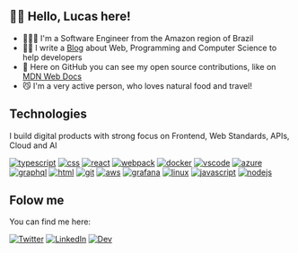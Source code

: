 ## 👋🏻 Hello, Lucas here!

- 👨🏼‍💻 I'm a Software Engineer from the Amazon region of Brazil
- ✍🏻 I write a [Blog](https://dev.to/lucasm) about Web, Programming and Computer Science to help developers
- 🦾 Here on GitHub you can see my open source contributions, like on [MDN Web Docs](https://github.com/mdn/)
- 😼 I'm a very active person, who loves natural food and travel!

## Technologies 

I build digital products with strong focus on Frontend, Web Standards, APIs, Cloud and AI

[![typescript](https://skillicons.dev/icons?i=typescript)](https://lucasm.dev)
[![css](https://skillicons.dev/icons?i=css)](https://lucasm.dev)
[![react](https://skillicons.dev/icons?i=react)](https://lucasm.dev)
[![webpack](https://skillicons.dev/icons?i=webpack)](https://lucasm.dev)
[![docker](https://skillicons.dev/icons?i=docker)](https://lucasm.dev)
[![vscode](https://skillicons.dev/icons?i=vscode)](https://lucasm.dev)
[![azure](https://skillicons.dev/icons?i=azure)](https://lucasm.dev)
[![graphql](https://skillicons.dev/icons?i=graphql)](https://lucasm.dev)
[![html](https://skillicons.dev/icons?i=html)](https://lucasm.dev)
[![git](https://skillicons.dev/icons?i=git)](https://lucasm.dev)
[![aws](https://skillicons.dev/icons?i=aws)](https://lucasm.dev)
[![grafana](https://skillicons.dev/icons?i=grafana)](https://grafana.com/)
[![linux](https://skillicons.dev/icons?i=linux)](https://lucasm.dev)
[![javascript](https://skillicons.dev/icons?i=javascript)](https://lucasm.dev)
[![nodejs](https://skillicons.dev/icons?i=nodejs)](https://nodejs.dev)


## Folow me

You can find me here:

[![Twitter](https://skillicons.dev/icons?i=twitter)](https://twitter.com/lucasmezs)
[![LinkedIn](https://skillicons.dev/icons?i=linkedin)](https://linkedin.com/in/lucasmezs)
[![Dev](https://skillicons.dev/icons?i=devto)](https://dev.to/lucasm)
